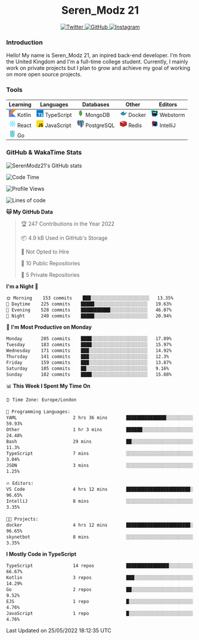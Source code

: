 <div align="center">
  <h1>Seren_Modz 21</h1>
  <a href="https://twitter.com/SerenModz21">
    <img alt="Twitter" src="https://img.shields.io/badge/twitter%20-%231DA1F2.svg?&style=for-the-badge&logo=Twitter&logoColor=white">
  </a>
  <a href="https://github.com/SerenModz21">
    <img alt="GitHub" src="https://img.shields.io/badge/github%20-%23121011.svg?&style=for-the-badge&logo=github&logoColor=white">
  </a>
  <a href="https://www.instagram.com/serenmodz21">
    <img alt="Instagram" src="https://img.shields.io/badge/instagram%20-%23E4405F.svg?&style=for-the-badge&logo=Instagram&logoColor=white">
  </a>
</div>

### Introduction

Hello! My name is Seren_Modz 21, an inpired back-end developer. I'm from the United Kingdom and I'm a full-time college student. Currently, I mainly work on private projects but I plan to grow and achieve my goal of working on more open source projects. 

### Tools

 **Learning**                                        | **Languages**                                               | **Databases**                                               | **Other**                                           | **Editors**                                                  
-----------------------------------------------------|-------------------------------------------------------------|-------------------------------------------------------------|-----------------------------------------------------|--------------------------------------------------------------
 <img width="19px" src="./assets/kotlin.svg"> Kotlin | <img width="19px" src="./assets/typescript.svg"> TypeScript | <img width="19px" src="./assets/mongodb.svg"> MongoDB       | <img width="19px" src="./assets/docker.svg"> Docker | <img width="19px" src="./assets/webstorm.svg"> Webstorm      
 <img width="19px" src="./assets/react.svg"> React   | <img width="19px" src="./assets/javascript.svg"> JavaScript | <img width="19px" src="./assets/postgresql.svg"> PostgreSQL | <img width="19px" src="./assets/redis.svg"> Redis   | <img width="19px" src="./assets/intellij-idea.svg"> IntelliJ
 <img width="19px" src="./assets/go.svg"> Go         |                                                             |                                                             |                                                     |                                                                                                               

### GitHub & WakaTime Stats

![SerenModz21's GitHub stats](https://github-readme-stats.vercel.app/api?username=SerenModz21&show_icons=true&theme=dark)

<!--START_SECTION:waka-->
![Code Time](http://img.shields.io/badge/Code%20Time-1%2C357%20hrs%2028%20mins-blue)

![Profile Views](http://img.shields.io/badge/Profile%20Views-4-blue)

![Lines of code](https://img.shields.io/badge/From%20Hello%20World%20I%27ve%20Written-6%20Thousand%20lines%20of%20code-blue)

**🐱 My GitHub Data** 

> 🏆 247 Contributions in the Year 2022
 > 
> 📦 4.9 kB Used in GitHub's Storage 
 > 
> 🚫 Not Opted to Hire
 > 
> 📜 10 Public Repositories 
 > 
> 🔑 5 Private Repositories  
 > 
**I'm a Night 🦉** 

```text
🌞 Morning    153 commits    ███░░░░░░░░░░░░░░░░░░░░░░   13.35% 
🌆 Daytime    225 commits    █████░░░░░░░░░░░░░░░░░░░░   19.63% 
🌃 Evening    528 commits    ███████████░░░░░░░░░░░░░░   46.07% 
🌙 Night      240 commits    █████░░░░░░░░░░░░░░░░░░░░   20.94%

```
📅 **I'm Most Productive on Monday** 

```text
Monday       205 commits    ████░░░░░░░░░░░░░░░░░░░░░   17.89% 
Tuesday      183 commits    ████░░░░░░░░░░░░░░░░░░░░░   15.97% 
Wednesday    171 commits    ███░░░░░░░░░░░░░░░░░░░░░░   14.92% 
Thursday     141 commits    ███░░░░░░░░░░░░░░░░░░░░░░   12.3% 
Friday       159 commits    ███░░░░░░░░░░░░░░░░░░░░░░   13.87% 
Saturday     105 commits    ██░░░░░░░░░░░░░░░░░░░░░░░   9.16% 
Sunday       182 commits    ████░░░░░░░░░░░░░░░░░░░░░   15.88%

```


📊 **This Week I Spent My Time On** 

```text
⌚︎ Time Zone: Europe/London

💬 Programming Languages: 
YAML                     2 hrs 36 mins       ███████████████░░░░░░░░░░   59.93% 
Other                    1 hr 3 mins         ██████░░░░░░░░░░░░░░░░░░░   24.48% 
Bash                     29 mins             ██░░░░░░░░░░░░░░░░░░░░░░░   11.3% 
TypeScript               7 mins              ░░░░░░░░░░░░░░░░░░░░░░░░░   3.04% 
JSON                     3 mins              ░░░░░░░░░░░░░░░░░░░░░░░░░   1.25%

🔥 Editors: 
VS Code                  4 hrs 12 mins       ████████████████████████░   96.65% 
IntelliJ                 8 mins              ░░░░░░░░░░░░░░░░░░░░░░░░░   3.35%

🐱‍💻 Projects: 
docker                   4 hrs 12 mins       ████████████████████████░   96.65% 
skynetbot                8 mins              ░░░░░░░░░░░░░░░░░░░░░░░░░   3.35%

```

**I Mostly Code in TypeScript** 

```text
TypeScript               14 repos            ████████████████░░░░░░░░░   66.67% 
Kotlin                   3 repos             ███░░░░░░░░░░░░░░░░░░░░░░   14.29% 
Go                       2 repos             ██░░░░░░░░░░░░░░░░░░░░░░░   9.52% 
EJS                      1 repo              █░░░░░░░░░░░░░░░░░░░░░░░░   4.76% 
JavaScript               1 repo              █░░░░░░░░░░░░░░░░░░░░░░░░   4.76%

```



 Last Updated on 25/05/2022 18:12:35 UTC
<!--END_SECTION:waka-->

